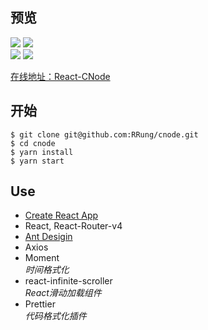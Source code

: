 ## 预览
![](https://github.com/RRung/cnode/blob/master/assets/HomePage.png)
![](https://github.com/RRung/cnode/blob/master/assets/Topics.png)  
![](https://github.com/RRung/cnode/blob/master/assets/Loading.png)
![](https://github.com/RRung/cnode/blob/master/assets/UserHome.png)  

[在线地址：React-CNode](http://cnode.runtua.cn/)    

## 开始

```$ git clone git@github.com:RRung/cnode.git```  
```$ cd cnode```  
```$ yarn install```  
```$ yarn start```

## Use
- [Create React App](https://github.com/facebookincubator/create-react-app)
- React, React-Router-v4
- [Ant Desigin](https://ant.design/index-cn)
- Axios
- Moment  
  *时间格式化*
- react-infinite-scroller  
  *React滑动加载组件*
- Prettier  
  *代码格式化插件*

